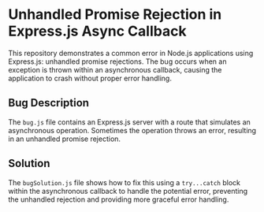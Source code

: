 # Unhandled Promise Rejection in Express.js Async Callback

This repository demonstrates a common error in Node.js applications using Express.js: unhandled promise rejections.  The bug occurs when an exception is thrown within an asynchronous callback, causing the application to crash without proper error handling.

## Bug Description

The `bug.js` file contains an Express.js server with a route that simulates an asynchronous operation.  Sometimes the operation throws an error, resulting in an unhandled promise rejection.

## Solution

The `bugSolution.js` file shows how to fix this using a `try...catch` block within the asynchronous callback to handle the potential error, preventing the unhandled rejection and providing more graceful error handling.